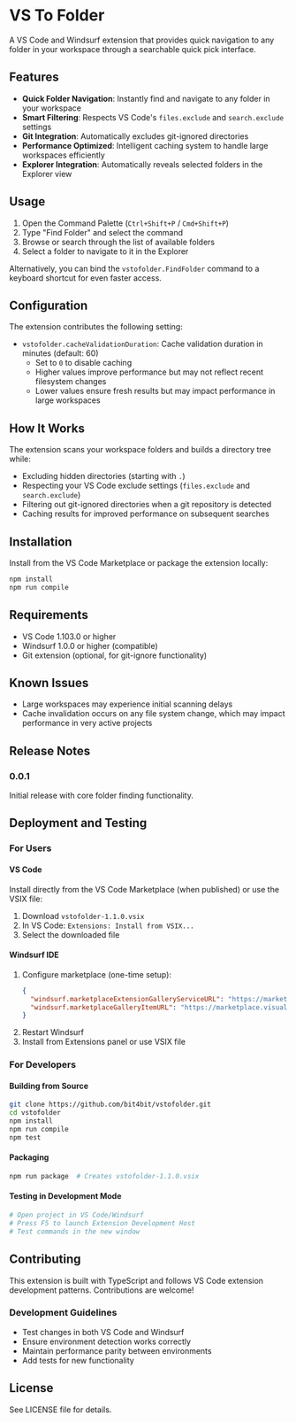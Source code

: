 # VS To Folder

A VS Code and Windsurf extension that provides quick navigation to any folder in your workspace through a searchable quick pick interface.

## Features

- **Quick Folder Navigation**: Instantly find and navigate to any folder in your workspace
- **Smart Filtering**: Respects VS Code's `files.exclude` and `search.exclude` settings
- **Git Integration**: Automatically excludes git-ignored directories
- **Performance Optimized**: Intelligent caching system to handle large workspaces efficiently
- **Explorer Integration**: Automatically reveals selected folders in the Explorer view

## Usage

1. Open the Command Palette (`Ctrl+Shift+P` / `Cmd+Shift+P`)
2. Type "Find Folder" and select the command
3. Browse or search through the list of available folders
4. Select a folder to navigate to it in the Explorer

Alternatively, you can bind the `vstofolder.FindFolder` command to a keyboard shortcut for even faster access.

## Configuration

The extension contributes the following setting:

- `vstofolder.cacheValidationDuration`: Cache validation duration in minutes (default: 60)
  - Set to `0` to disable caching
  - Higher values improve performance but may not reflect recent filesystem changes
  - Lower values ensure fresh results but may impact performance in large workspaces

## How It Works

The extension scans your workspace folders and builds a directory tree while:
- Excluding hidden directories (starting with `.`)
- Respecting your VS Code exclude settings (`files.exclude` and `search.exclude`)
- Filtering out git-ignored directories when a git repository is detected
- Caching results for improved performance on subsequent searches

## Installation

Install from the VS Code Marketplace or package the extension locally:

```bash
npm install
npm run compile
```

## Requirements

- VS Code 1.103.0 or higher
- Windsurf 1.0.0 or higher (compatible)
- Git extension (optional, for git-ignore functionality)

## Known Issues

- Large workspaces may experience initial scanning delays
- Cache invalidation occurs on any file system change, which may impact performance in very active projects

## Release Notes

### 0.0.1

Initial release with core folder finding functionality.

## Deployment and Testing

### For Users

#### VS Code
Install directly from the VS Code Marketplace (when published) or use the VSIX file:
1. Download `vstofolder-1.1.0.vsix`
2. In VS Code: `Extensions: Install from VSIX...`
3. Select the downloaded file

#### Windsurf IDE
1. Configure marketplace (one-time setup):
   ```json
   {
     "windsurf.marketplaceExtensionGalleryServiceURL": "https://marketplace.visualstudio.com/_apis/public/gallery",
     "windsurf.marketplaceGalleryItemURL": "https://marketplace.visualstudio.com/items"
   }
   ```
2. Restart Windsurf
3. Install from Extensions panel or use VSIX file

### For Developers

#### Building from Source
```bash
git clone https://github.com/bit4bit/vstofolder.git
cd vstofolder
npm install
npm run compile
npm test
```

#### Packaging
```bash
npm run package  # Creates vstofolder-1.1.0.vsix
```

#### Testing in Development Mode
```bash
# Open project in VS Code/Windsurf
# Press F5 to launch Extension Development Host
# Test commands in the new window
```

## Contributing

This extension is built with TypeScript and follows VS Code extension development patterns. Contributions are welcome!

### Development Guidelines
- Test changes in both VS Code and Windsurf
- Ensure environment detection works correctly
- Maintain performance parity between environments
- Add tests for new functionality

## License

See LICENSE file for details.